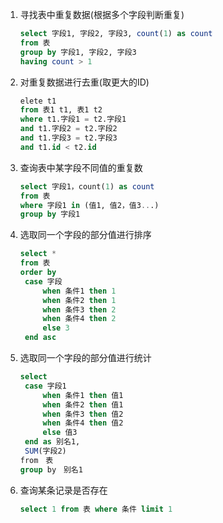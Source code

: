 1. 寻找表中重复数据(根据多个字段判断重复)

   ```sql
   select 字段1, 字段2, 字段3, count(1) as count
   from 表
   group by 字段1, 字段2, 字段3
   having count > 1
   ```

2. 对重复数据进行去重(取更大的ID)

   ```sql
   elete t1
   from 表1 t1, 表1 t2
   where t1.字段1 = t2.字段1
   and t1.字段2 = t2.字段2
   and t1.字段3 = t2.字段3
   and t1.id < t2.id
   ```

3. 查询表中某字段不同值的重复数

   ```sql
   select 字段1，count(1) as count 
   from 表
   where 字段1 in (值1, 值2，值3...)
   group by 字段1
   ```

4. 选取同一个字段的部分值进行排序

   ```sql
   select *
   from 表
   order by
   	case 字段
   		when 条件1 then 1
   		when 条件2 then 1
   		when 条件3 then 2
   		when 条件4 then 2
   		else 3
   	end asc
   ```

5. 选取同一个字段的部分值进行统计

   ```sql
   select
   	case 字段1
   		when 条件1 then 值1
   		when 条件2 then 值1
   		when 条件3 then 值2
   		when 条件4 then 值2
   		else 值3
   	end as 别名1,
   	SUM(字段2)
   from　表
   group by　别名1
   ```

6. 查询某条记录是否存在

   ```sql
   select 1 from 表 where 条件 limit 1
   ```

